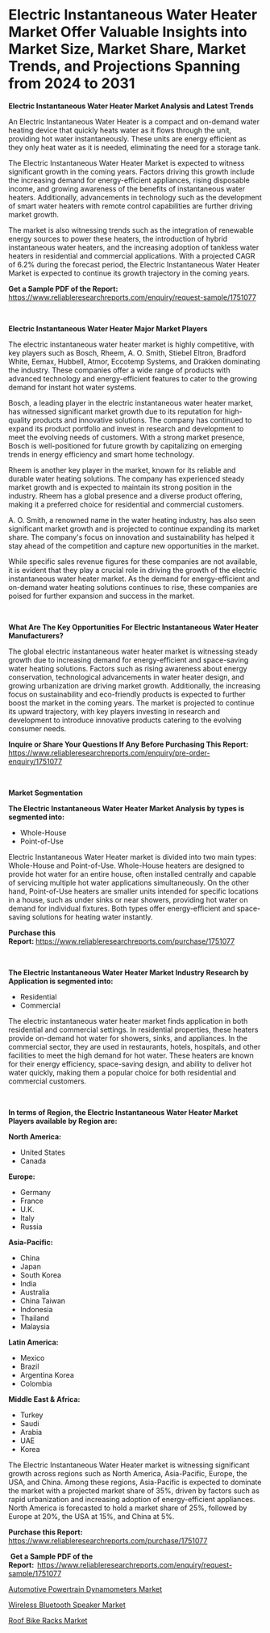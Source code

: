 <p><h1>Electric Instantaneous Water Heater Market Offer Valuable Insights into Market Size, Market Share, Market Trends, and Projections Spanning from 2024 to 2031</h1></p><p><strong>Electric Instantaneous Water Heater Market Analysis and Latest Trends</strong></p>
<p><p>An Electric Instantaneous Water Heater is a compact and on-demand water heating device that quickly heats water as it flows through the unit, providing hot water instantaneously. These units are energy efficient as they only heat water as it is needed, eliminating the need for a storage tank.</p><p>The Electric Instantaneous Water Heater Market is expected to witness significant growth in the coming years. Factors driving this growth include the increasing demand for energy-efficient appliances, rising disposable income, and growing awareness of the benefits of instantaneous water heaters. Additionally, advancements in technology such as the development of smart water heaters with remote control capabilities are further driving market growth.</p><p>The market is also witnessing trends such as the integration of renewable energy sources to power these heaters, the introduction of hybrid instantaneous water heaters, and the increasing adoption of tankless water heaters in residential and commercial applications. With a projected CAGR of 6.2% during the forecast period, the Electric Instantaneous Water Heater Market is expected to continue its growth trajectory in the coming years.</p></p>
<p><strong>Get a Sample PDF of the Report:&nbsp;</strong> <a href="https://www.reliableresearchreports.com/enquiry/request-sample/1751077">https://www.reliableresearchreports.com/enquiry/request-sample/1751077</a></p>
<p>&nbsp;</p>
<p><strong>Electric Instantaneous Water Heater Major Market Players</strong></p>
<p><p>The electric instantaneous water heater market is highly competitive, with key players such as Bosch, Rheem, A. O. Smith, Stiebel Eltron, Bradford White, Eemax, Hubbell, Atmor, Eccotemp Systems, and Drakken dominating the industry. These companies offer a wide range of products with advanced technology and energy-efficient features to cater to the growing demand for instant hot water systems.</p><p>Bosch, a leading player in the electric instantaneous water heater market, has witnessed significant market growth due to its reputation for high-quality products and innovative solutions. The company has continued to expand its product portfolio and invest in research and development to meet the evolving needs of customers. With a strong market presence, Bosch is well-positioned for future growth by capitalizing on emerging trends in energy efficiency and smart home technology.</p><p>Rheem is another key player in the market, known for its reliable and durable water heating solutions. The company has experienced steady market growth and is expected to maintain its strong position in the industry. Rheem has a global presence and a diverse product offering, making it a preferred choice for residential and commercial customers.</p><p>A. O. Smith, a renowned name in the water heating industry, has also seen significant market growth and is projected to continue expanding its market share. The company's focus on innovation and sustainability has helped it stay ahead of the competition and capture new opportunities in the market.</p><p>While specific sales revenue figures for these companies are not available, it is evident that they play a crucial role in driving the growth of the electric instantaneous water heater market. As the demand for energy-efficient and on-demand water heating solutions continues to rise, these companies are poised for further expansion and success in the market.</p></p>
<p>&nbsp;</p>
<p><strong>What Are The Key Opportunities For Electric Instantaneous Water Heater Manufacturers?</strong></p>
<p><p>The global electric instantaneous water heater market is witnessing steady growth due to increasing demand for energy-efficient and space-saving water heating solutions. Factors such as rising awareness about energy conservation, technological advancements in water heater design, and growing urbanization are driving market growth. Additionally, the increasing focus on sustainability and eco-friendly products is expected to further boost the market in the coming years. The market is projected to continue its upward trajectory, with key players investing in research and development to introduce innovative products catering to the evolving consumer needs.</p></p>
<p><strong>Inquire or Share Your Questions If Any Before Purchasing This Report:</strong> <a href="https://www.reliableresearchreports.com/enquiry/pre-order-enquiry/1751077">https://www.reliableresearchreports.com/enquiry/pre-order-enquiry/1751077</a></p>
<p>&nbsp;</p>
<p><strong>Market Segmentation</strong></p>
<p><strong>The Electric Instantaneous Water Heater Market Analysis by types is segmented into:</strong></p>
<p><ul><li>Whole-House</li><li>Point-of-Use</li></ul></p>
<p><p>Electric Instantaneous Water Heater market is divided into two main types: Whole-House and Point-of-Use. Whole-House heaters are designed to provide hot water for an entire house, often installed centrally and capable of servicing multiple hot water applications simultaneously. On the other hand, Point-of-Use heaters are smaller units intended for specific locations in a house, such as under sinks or near showers, providing hot water on demand for individual fixtures. Both types offer energy-efficient and space-saving solutions for heating water instantly.</p></p>
<p><strong>Purchase this Report:&nbsp;</strong><a href="https://www.reliableresearchreports.com/purchase/1751077">https://www.reliableresearchreports.com/purchase/1751077</a></p>
<p>&nbsp;</p>
<p><strong>The Electric Instantaneous Water Heater Market Industry Research by Application is segmented into:</strong></p>
<p><ul><li>Residential</li><li>Commercial</li></ul></p>
<p><p>The electric instantaneous water heater market finds application in both residential and commercial settings. In residential properties, these heaters provide on-demand hot water for showers, sinks, and appliances. In the commercial sector, they are used in restaurants, hotels, hospitals, and other facilities to meet the high demand for hot water. These heaters are known for their energy efficiency, space-saving design, and ability to deliver hot water quickly, making them a popular choice for both residential and commercial customers.</p></p>
<p>&nbsp;</p>
<p><strong>In terms of Region, the Electric Instantaneous Water Heater Market Players available by Region are:</strong></p>
<p>
    <p> <strong> North America: </strong>
        <ul>
            <li>United States</li>
            <li>Canada</li>
        </ul>
        </p> 
    <p> <strong> Europe: </strong>
        <ul>
            <li>Germany</li>
            <li>France</li>
            <li>U.K.</li>
            <li>Italy</li>
            <li>Russia</li>
        </ul>
        </p> 
    <p> <strong> Asia-Pacific: </strong>
        <ul>
            <li>China</li>
            <li>Japan</li>
            <li>South Korea</li>
            <li>India</li>
            <li>Australia</li>
            <li>China Taiwan</li>
            <li>Indonesia</li>
            <li>Thailand</li>
            <li>Malaysia</li>
        </ul>
        </p> 
    <p> <strong> Latin America: </strong>
        <ul>
            <li>Mexico</li>
            <li>Brazil</li>
            <li>Argentina Korea</li>
            <li>Colombia</li>
        </ul>
        </p> 
    <p> <strong> Middle East & Africa: </strong>
        <ul>
            <li>Turkey</li>
            <li>Saudi</li>
            <li>Arabia</li>
            <li>UAE</li>
            <li>Korea</li>
        </ul>
    </p>
    </p>
<p><p>The Electric Instantaneous Water Heater market is witnessing significant growth across regions such as North America, Asia-Pacific, Europe, the USA, and China. Among these regions, Asia-Pacific is expected to dominate the market with a projected market share of 35%, driven by factors such as rapid urbanization and increasing adoption of energy-efficient appliances. North America is forecasted to hold a market share of 25%, followed by Europe at 20%, the USA at 15%, and China at 5%.</p></p>
<p><strong>Purchase this Report: </strong><a href="https://www.reliableresearchreports.com/purchase/1751077">https://www.reliableresearchreports.com/purchase/1751077</a></p>
<p>&nbsp;<strong>Get a Sample PDF of the Report:&nbsp;&nbsp;</strong><a href="https://www.reliableresearchreports.com/enquiry/request-sample/1751077">https://www.reliableresearchreports.com/enquiry/request-sample/1751077</a></p>
<p><strong></strong></p>
<p><p><a href="https://lydian-appliance-61d.notion.site/Automotive-Powertrain-Dynamometers-Market-Size-Share-Trends-Analysis-Report-By-Application-Regio-1ffab7ec70ce4fdc94a306c895a9448f">Automotive Powertrain Dynamometers Market</a></p><p><a href="https://github.com/Sherrillcrooksxa8i18ucf2m/Market-Research-Report-List-1/blob/main/wireless-bluetooth-speaker-market.md">Wireless Bluetooth Speaker Market</a></p><p><a href="https://summer-dogwood-3e9.notion.site/Roof-Bike-Racks-Market-Insights-Market-Players-and-Forecast-Till-2031-4e67b947845d40b3b19d62680f693451">Roof Bike Racks Market</a></p></p>